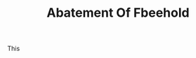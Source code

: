 ---
title: Abatement Of Fbeehold
permalink: "/definitions/abatement-of-fbeehold.html"
body: This
published_at: '2018-07-07'
layout: post
---